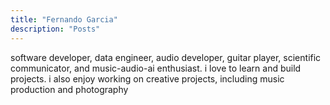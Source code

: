 ```yaml
---
title: "Fernando Garcia"
description: "Posts"
---
```


software developer, data engineer, audio developer, guitar player, scientific communicator, and music-audio-ai enthusiast. i love to learn and build projects. i also enjoy working on creative projects, including music production and photography

<!-- {{< button href="/servicios/" target="_self" >}}
Trabajemos juntos →
{{< /button >}} -->